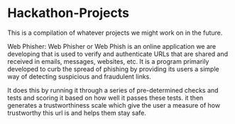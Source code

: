 # Hackathon-Projects
This is a compilation of whatever projects we might work on in the future.

Web Phisher:
Web Phisher or Web Phish is an online application we are developing that is used to verify and authenticate URLs that are shared and received in emails, messages, websites, etc. 
It is a program primarily developed to curb the spread of phishing by providing its users a simple way of detecting suspicious and fraudulent links.

It does this by running it through a series of pre-determined checks and tests and scoring it based on how well it passes these tests. it then generates a trustworthiness scale which give the user a measure of how trustworthy this url is and helps them stay safe. 

